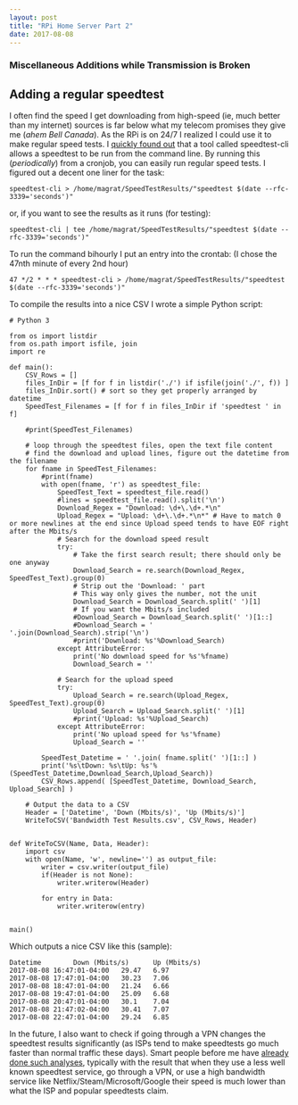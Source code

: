 ```yaml
---
layout: post
title: "RPi Home Server Part 2"
date: 2017-08-08
---
```


### Miscellaneous Additions while Transmission is Broken
## Adding a regular speedtest
I often find the speed I get downloading from high-speed (ie, much better than my internet) sources is far below what my telecom promises they give me (_ahem_ *Bell Canada*). As the RPi is on 24/7 I realized I could use it to make regular speed tests.
I [quickly found out](http://xmodulo.com/check-internet-speed-command-line-linux.html) that a tool called speedtest-cli allows a speedtest to be run from the command line. By running this (*periodically*) from a cronjob, you can easily run regular speed tests. I figured out a decent one liner for the task:

    speedtest-cli > /home/magrat/SpeedTestResults/"speedtest $(date --rfc-3339='seconds')"

or, if you want to see the results as it runs (for testing):

    speedtest-cli | tee /home/magrat/SpeedTestResults/"speedtest $(date --rfc-3339='seconds')"
    
To run the command bihourly I put an entry into the crontab:
(I chose the 47nth minute of every 2nd hour)

    47 */2 * * * speedtest-cli > /home/magrat/SpeedTestResults/"speedtest $(date --rfc-3339='seconds')"

To compile the results into a nice CSV I wrote a simple Python script:

    # Python 3

    from os import listdir
    from os.path import isfile, join
    import re

    def main():
        CSV_Rows = []
        files_InDir = [f for f in listdir('./') if isfile(join('./', f)) ]
        files_InDir.sort() # sort so they get properly arranged by datetime
        SpeedTest_Filenames = [f for f in files_InDir if 'speedtest ' in f]

        #print(SpeedTest_Filenames)
        
        # loop through the speedtest files, open the text file content
        # find the download and upload lines, figure out the datetime from the filename
        for fname in SpeedTest_Filenames:
            #print(fname)
            with open(fname, 'r') as speedtest_file:
                SpeedTest_Text = speedtest_file.read()
                #lines = speedtest_file.read().split('\n')
                Download_Regex = "Download: \d+\.\d+.*\n"
                Upload_Regex = "Upload: \d+\.\d+.*\n*" # Have to match 0 or more newlines at the end since Upload speed tends to have EOF right after the Mbits/s
                # Search for the download speed result
                try:
                    # Take the first search result; there should only be one anyway
                    Download_Search = re.search(Download_Regex, SpeedTest_Text).group(0)
                    # Strip out the 'Download: ' part
                    # This way only gives the number, not the unit
                    Download_Search = Download_Search.split(' ')[1]
                    # If you want the Mbits/s included
                    #Download_Search = Download_Search.split(' ')[1::]
                    #Download_Search = ' '.join(Download_Search).strip('\n')
                    #print('Download: %s'%Download_Search)
                except AttributeError:
                    print('No download speed for %s'%fname)
                    Download_Search = ''

                # Search for the upload speed
                try:
                    Upload_Search = re.search(Upload_Regex, SpeedTest_Text).group(0)
                    Upload_Search = Upload_Search.split(' ')[1]
                    #print('Upload: %s'%Upload_Search)
                except AttributeError:
                    print('No upload speed for %s'%fname)
                    Upload_Search = ''

            SpeedTest_Datetime = ' '.join( fname.split(' ')[1::] )
            print('%s\tDown: %s\tUp: %s'%(SpeedTest_Datetime,Download_Search,Upload_Search))
            CSV_Rows.append( [SpeedTest_Datetime, Download_Search, Upload_Search] )

        # Output the data to a CSV
        Header = ['Datetime', 'Down (Mbits/s)', 'Up (Mbits/s)']
        WriteToCSV('Bandwidth Test Results.csv', CSV_Rows, Header)

            
    def WriteToCSV(Name, Data, Header):
        import csv
        with open(Name, 'w', newline='') as output_file:
            writer = csv.writer(output_file)
            if(Header is not None):
                writer.writerow(Header)

            for entry in Data:
                writer.writerow(entry)

                              
    main()


Which outputs a nice CSV like this (sample):

    Datetime	    Down (Mbits/s)	    Up (Mbits/s)
    2017-08-08 16:47:01-04:00	29.47	6.97
    2017-08-08 17:47:01-04:00	30.23	7.06
    2017-08-08 18:47:01-04:00	21.24	6.66
    2017-08-08 19:47:01-04:00	25.09	6.68
    2017-08-08 20:47:01-04:00	30.1	7.04
    2017-08-08 21:47:02-04:00	30.41	7.07
    2017-08-08 22:47:01-04:00	29.24	6.85


In the future, I also want to check if going through a VPN changes the speedtest results significantly (as ISPs tend to make speedtests go much faster than normal traffic these days). Smart people before me have [already done such analyses](https://tomrichards.net/2014/04/my-isp-is-cheating-on-speed-tests-too/), typically with the result that when they use a less well known speedtest service, go through a VPN, or use a high bandwidth service like Netflix/Steam/Microsoft/Google their speed is much lower than what the ISP and popular speedtests claim.
